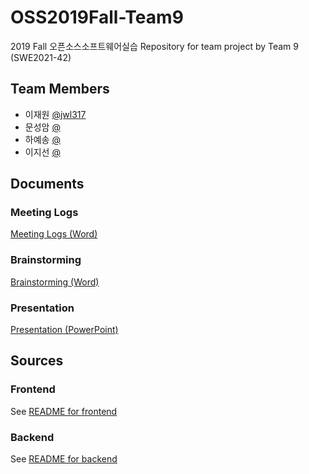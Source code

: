 # OSS2019Fall-Team9
2019 Fall 오픈소스소프트웨어실습
Repository for team project by Team 9 (SWE2021-42)

## Team Members
- 이재원 [@jwl317](https://github.com/jwl317)
- 문성암 [@]()
- 하예송 [@]()
- 이지선 [@]()


## Documents

### Meeting Logs
[Meeting Logs (Word)](docs/logs.doc)

### Brainstorming
[Brainstorming (Word)](docs/brainstorming)

### Presentation
[Presentation (PowerPoint)](docs/Presentation)

## Sources

### Frontend
See [README for frontend](src/Frontend/README.md)

### Backend
See [README for backend](src/Backend/README.md)
